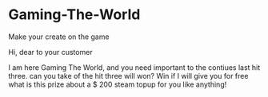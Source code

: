 # Gaming-The-World
Make your create on the game

Hi, dear to your customer

I am here Gaming The World, and you need important to the contiues last hit three. can you take of the hit three will won?
Win if I will give you for free what is this prize about a $ 200 steam topup for you like anything!
